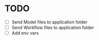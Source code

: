 # TODO

- [ ] Send Model files to application folder
- [ ] Send Workflow files to application folder
- [ ] Add env vars
